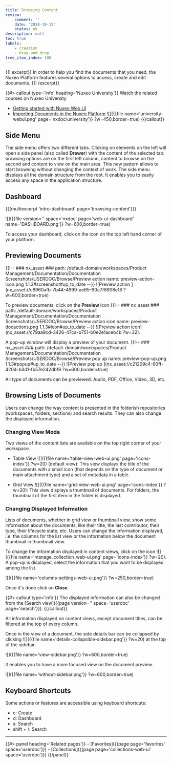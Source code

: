 ```yaml
---
title: Browsing Content
review:
    comment: ''
    date: '2018-10-15'
    status: ok
description: null
toc: true
labels:
    - creation
    - drag-and-drop
tree_item_index: 100
---
```

{{! excerpt}}
In order to help you find the documents that you need, the Nuxeo Platform features several options to access, create and edit documents.
{{! /excerpt}}

{{#> callout type='info' heading='Nuxeo University'}}
Watch the related courses on Nuxeo University
- [Getting started with Nuxeo Web UI](https://university.nuxeo.com/learn/public/course/view/elearning/92/getting-started-with-nuxeo-web-ui)
- [Importing Documents in the Nuxeo Platform](https://university.nuxeo.com/learn/public/course/view/elearning/86/DataCapture)
![]({{file name='university-webui.png' page='nxdoc/university'}} ?w=450,border=true)
{{/callout}}

## Side Menu

The side menu offers two different tabs. Clicking on elements on the left will open a side panel (also called **Drawer**) with the content of the selected tab: browsing options are on the first left column, content to browse on the second and content to view on the main area.
This new pattern allows to start browsing without changing the context of work.
The side menu displays all the domain structure from the root. It enables you to easily access any space in the application structure.

## Dashboard

{{{multiexcerpt 'intro-dashboard' page='browsing-content'}}}

![]({{file version='' space='nxdoc' page='web-ui-dashboard' name='DASHBOARD.png'}} ?w=600,border=true)

To access your dashboard, click on the icon on the top left hand corner of your platform.

## Previewing Documents
{{!--     ### nx_asset ###
    path: /default-domain/workspaces/Product Management/Documentation/Documentation Screenshots/USERDOC/Browse/Preview action
    name: preview-action-icon.png
    1.1.3#screenshot#up_to_date
--}}
![Preview action ](nx_asset://c6960afb-7b44-4999-ae65-90c7f8908e18 ?w=600,border=true)

To preview documents, click on the **Preview** icon {{!--     ### nx_asset ###
    path: /default-domain/workspaces/Product Management/Documentation/Documentation Screenshots/USERDOC/Browse/Preview action icon
    name: preview-docactions.png
    1.1.3#icon#up_to_date
--}}
![Preview action icon](nx_asset://c79aa9cd-3426-47ca-b751-b0e2e1aceb4b ?w=32).

A pop-up window will display a preview of your document.
{{!--     ### nx_asset ###
    path: /default-domain/workspaces/Product Management/Documentation/Documentation Screenshots/USERDOC/Browse/Preview pop up
    name: preview-pop-up.png
    1.1.3#popup#up_to_date
--}}
![Preview pop up ](nx_asset://c21209c4-60ff-4204-b3d1-fb57e242dbf6 ?w=600,border=true)

All type of documents can be previewed: Audio, PDF, Office, Video, 3D, etc.

## Browsing Lists of Documents

Users can change the way content is presented in the folderish repositories (workspaces, folders, sections) and search results. They can also change the displayed information.

### Changing View Mode

Two views of the content lists are available on the top right corner of your workspace.

- Table View ![]({{file name='table-view-web-ui.png' page='icons-index'}} ?w=20) (default view): This view displays the title of the documents with a small icon (that depends on the type of document or main attachment type) and a set of metadata in a table.

- Grid View ![]({{file name='grid-view-web-ui.png' page='icons-index'}} ?w=20): This view displays a thumbnail of documents. For folders, the thumbnail of the first item in the folder is displayed.

### Changing Displayed Information

Lists of documents, whether in grid view or thumbnail view, show some information about the documents, like their title, the last contributor, their type, their lifecycle state, etc. Users can change the information displayed, i.e. the columns for the list view or the information below the document thumbnail in thumbnail view.

To change the information displayed in content views, click on the icon&nbsp;![]({{file name='manage_collection_web-ui.png' page='icons-index'}} ?w=20).
A pop-up is displayed, select the information that you want to be displayed among the list.

![]({{file name='columns-settings-web-ui.png'}} ?w=250,border=true)

Once it's done click on **Close**.

{{#> callout type='info'}}
The displayed information can also be changed from the [Search view]({{page version='' space='userdoc' page='search'}}).
{{/callout}}

All information displayed on content views, except document titles, can be filtered at the top of every column.

Once in the view of a document, the side details bar can be collapsed by clicking ![]({{file name='details-collapsible-sidebar.png'}} ?w=20) at the top of the sidebar.

![]({{file name='view-sidebar.png'}} ?w=600,border=true)

It enables you to have a more focused view on the document preview.

![]({{file name='without-sidebar.png'}} ?w=600,border=true)

## Keyboard Shortcuts

Some actions or features are accessible using keyboard shortcuts:
- c: Create
- d: Dashboard
- s: Search
- shift + /: Search

* * *

<div class="row" data-equalizer data-equalize-on="medium">
<div class="column medium-6">
{{#> panel heading='Related pages'}}
- [Favorites]({{page page='favorites' space='userdoc'}})
- [Collections]({{page page='collections-web-ui' space='userdoc'}})
{{/panel}}
</div>

<div class="column medium-6">
</div>
</div>

